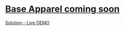 # [Base Apparel coming soon](https://www.frontendmentor.io/challenges/base-apparel-coming-soon-page-5d46b47f8db8a7063f9331a0 "base-apparel-coming-soon challenge")

[Solution - Live DEMO](https://vigilant-mcnulty-c2dc2e.netlify.app/ "base-apparel-coming-soon solution")
